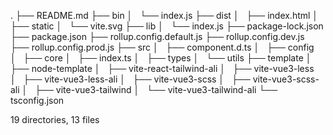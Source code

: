 .
├── README.md
├── bin
│   └── index.js
├── dist
│   ├── index.html
│   ├── static
│   └── vite.svg
├── lib
│   └── index.js
├── package-lock.json
├── package.json
├── rollup.config.default.js
├── rollup.config.dev.js
├── rollup.config.prod.js
├── src
│   ├── component.d.ts
│   ├── config
│   ├── core
│   ├── index.ts
│   ├── types
│   └── utils
├── template
│   ├── node-template
│   ├── vite-react-tailwind-ali
│   ├── vite-vue3-less
│   ├── vite-vue3-less-ali
│   ├── vite-vue3-scss
│   ├── vite-vue3-scss-ali
│   ├── vite-vue3-tailwind
│   └── vite-vue3-tailwind-ali
└── tsconfig.json

19 directories, 13 files
